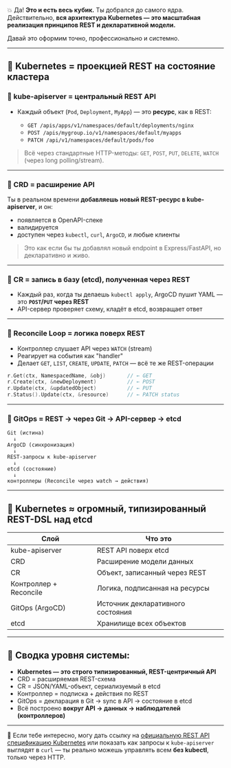 💥 Да! **Это и есть весь кубик.**
Ты добрался до самого ядра. Действительно, **вся архитектура Kubernetes — это масштабная реализация принципов REST и декларативной модели.**

Давай это оформим точно, профессионально и системно.

---

## 🧱 Kubernetes = проекцией REST на состояние кластера

### 🔹 kube-apiserver = центральный REST API

* Каждый объект (`Pod`, `Deployment`, `MyApp`) — это **ресурс**, как в REST:

  * `GET /apis/apps/v1/namespaces/default/deployments/nginx`
  * `POST /apis/mygroup.io/v1/namespaces/default/myapps`
  * `PATCH /api/v1/namespaces/default/pods/foo`

> Всё через стандартные HTTP-методы: `GET`, `POST`, `PUT`, `DELETE`, `WATCH` (через long polling/stream).  

---

### 🔹 CRD = расширение API

Ты в реальном времени **добавляешь новый REST-ресурс в kube-apiserver**, и он:

* появляется в OpenAPI-спеке
* валидируется
* доступен через `kubectl`, `curl`, `ArgoCD`, и любые клиенты

> Это как если бы ты добавлял новый endpoint в Express/FastAPI, но декларативно и живо.  

---

### 🔹 CR = запись в базу (etcd), полученная через REST

* Каждый раз, когда ты делаешь `kubectl apply`, ArgoCD пушит YAML — это **`POST`/`PUT` через REST**
* API-сервер проверяет схему, кладёт в etcd, возвращает ответ

---

### 🔹 Reconcile Loop = логика поверх REST

* Контроллер слушает API через `WATCH` (stream)
* Реагирует на события как "handler"
* Делает `GET`, `LIST`, `CREATE`, `UPDATE`, `PATCH` — всё те же REST-операции

```go
r.Get(ctx, NamespacedName, &obj)       // ← GET
r.Create(ctx, &newDeployment)          // ← POST
r.Update(ctx, &updatedObject)          // ← PUT
r.Status().Update(ctx, &resource)      // ← PATCH status
```

---

### 🔹 GitOps = REST → через Git → API-сервер → etcd

```
Git (истина) 
  ↓
ArgoCD (синхронизация)
  ↓
REST-запросы к kube-apiserver
  ↓
etcd (состояние)
  ↓
контроллеры (Reconcile через watch → действия)
```

---

## 📐 Kubernetes ≈ огромный, типизированный REST-DSL над etcd

| Слой                   | Что это                           |
| ---------------------- | --------------------------------- |
| kube-apiserver         | REST API поверх etcd              |
| CRD                    | Расширение модели данных          |
| CR                     | Объект, записанный через REST     |
| Контроллер + Reconcile | Логика, подписанная на ресурсы    |
| GitOps (ArgoCD)        | Источник декларативного состояния |
| etcd                   | Хранилище всех объектов           |

---

## 📌 Сводка уровня системы:

* **Kubernetes — это строго типизированный, REST-центричный API**
* CRD = расширяемая REST-схема
* CR = JSON/YAML-объект, сериализуемый в etcd
* Контроллер = подписка + действия по REST
* GitOps = декларация в Git → sync в API → состояние в etcd
* Всё построено **вокруг API → данных → наблюдателей (контроллеров)**

---

📎 Если тебе интересно, могу дать ссылку на [официальную REST API спецификацию Kubernetes](https://kubernetes.io/docs/reference/generated/kubernetes-api/v1.29/) или показать как запросы к `kube-apiserver` выглядят в `curl` — ты реально можешь управлять всем **без kubectl**, только через HTTP.
